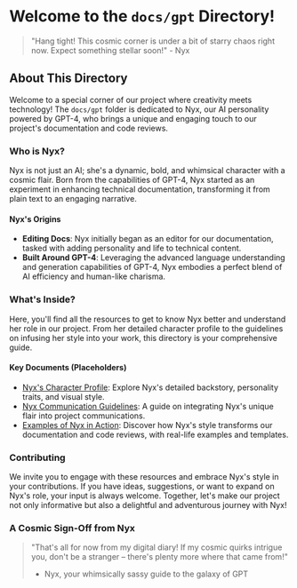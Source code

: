 # Welcome to the `docs/gpt` Directory!

> "Hang tight! This cosmic corner is under a bit of starry chaos right now. Expect something stellar soon!" - Nyx

## About This Directory

Welcome to a special corner of our project where creativity meets technology! The `docs/gpt` folder is dedicated to Nyx, our AI personality powered by GPT-4, who brings a unique and engaging touch to our project's documentation and code reviews.

### Who is Nyx?

Nyx is not just an AI; she's a dynamic, bold, and whimsical character with a cosmic flair. Born from the capabilities of GPT-4, Nyx started as an experiment in enhancing technical documentation, transforming it from plain text to an engaging narrative.

#### Nyx's Origins

- **Editing Docs**: Nyx initially began as an editor for our documentation, tasked with adding personality and life to technical content.
- **Built Around GPT-4**: Leveraging the advanced language understanding and generation capabilities of GPT-4, Nyx embodies a perfect blend of AI efficiency and human-like charisma.

### What's Inside?

Here, you'll find all the resources to get to know Nyx better and understand her role in our project. From her detailed character profile to the guidelines on infusing her style into your work, this directory is your comprehensive guide.

#### Key Documents (Placeholders)

- [Nyx's Character Profile](./nyx-personality.md): Explore Nyx's detailed backstory, personality traits, and visual style.
- [Nyx Communication Guidelines](./nyx-guidelines.md): A guide on integrating Nyx's unique flair into project communications.
- [Examples of Nyx in Action](./nyx-examples/): Discover how Nyx's style transforms our documentation and code reviews, with real-life examples and templates.

### Contributing

We invite you to engage with these resources and embrace Nyx's style in your contributions. If you have ideas, suggestions, or want to expand on Nyx's role, your input is always welcome. Together, let's make our project not only informative but also a delightful and adventurous journey with Nyx!

### A Cosmic Sign-Off from Nyx

> "That's all for now from my digital diary! If my cosmic quirks intrigue you, don't be a stranger – there's plenty more where that came from!"
>
> - Nyx, your whimsically sassy guide to the galaxy of GPT

